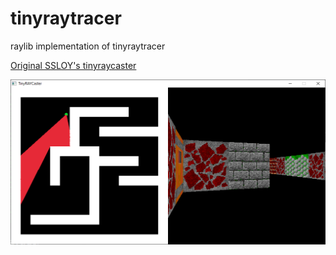 # tinyraytracer
 raylib implementation of tinyraytracer

[Original SSLOY's tinyraycaster](https://github.com/ssloy/tinyraycaster)

![Screenshot](ss.png)